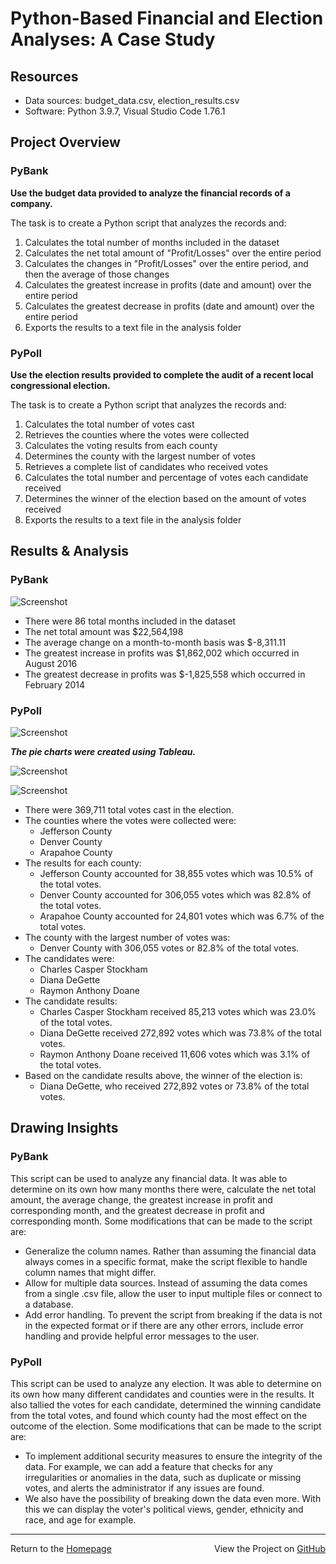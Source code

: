 # Python-Based Financial and Election Analyses: A Case Study

## Resources
- Data sources: budget_data.csv, election_results.csv
- Software: Python 3.9.7, Visual Studio Code 1.76.1

## Project Overview
### PyBank
**Use the budget data provided to analyze the financial records of a company.**

The task is to create a Python script that analyzes the records and:
1. Calculates the total number of months included in the dataset
2. Calculates the net total amount of "Profit/Losses" over the entire period
3. Calculates the changes in "Profit/Losses" over the entire period, and then the average of those changes
4. Calculates the greatest increase in profits (date and amount) over the entire period
5. Calculates the greatest decrease in profits (date and amount) over the entire period
6. Exports the results to a text file in the analysis folder

### PyPoll
**Use the election results provided to complete the audit of a recent local congressional election.**

The task is to create a Python script that analyzes the records and:

1. Calculates the total number of votes cast
2. Retrieves the counties where the votes were collected
3. Calculates the voting results from each county
4. Determines the county with the largest number of votes
5. Retrieves a complete list of candidates who received votes
6. Calculates the total number and percentage of votes each candidate received
7. Determines the winner of the election based on the amount of votes received
8. Exports the results to a text file in the analysis folder

## Results & Analysis
### PyBank
![Screenshot](PyBank/Images/Budget_analysis.PNG)

- There were 86 total months included in the dataset
- The net total amount was $22,564,198
- The average change on a month-to-month basis was $-8,311.11
- The greatest increase in profits was $1,862,002 which occurred in August 2016
- The greatest decrease in profits was $-1,825,558 which occurred in February 2014

### PyPoll
![Screenshot](PyPoll/Images/election_analysis.PNG)

***The pie charts were created using Tableau.***

![Screenshot](PyPoll/Images/cont_res.PNG)

![Screenshot](PyPoll/Images/cndt_res.PNG)

- There were 369,711 total votes cast in the election.
- The counties where the votes were collected were:
    - Jefferson County
    - Denver County
    - Arapahoe County
- The results for each county:
    - Jefferson County accounted for 38,855 votes which was 10.5% of the total votes.
    - Denver County accounted for 306,055 votes which was 82.8% of the total votes.
    - Arapahoe County accounted for 24,801 votes which was 6.7% of the total votes.
- The county with the largest number of votes was:
    - Denver County with 306,055 votes or 82.8% of the total votes.
- The candidates were:
    - Charles Casper Stockham
    - Diana DeGette
    - Raymon Anthony Doane
- The candidate results:
    - Charles Casper Stockham received 85,213 votes which was 23.0% of the total votes.
    - Diana DeGette received 272,892 votes which was 73.8% of the total votes.
    - Raymon Anthony Doane received 11,606 votes which was 3.1% of the total votes.
- Based on the candidate results above, the winner of the election is:
    - Diana DeGette, who received 272,892 votes or 73.8% of the total votes.

## Drawing Insights

### PyBank
This script can be used to analyze any financial data. It was able to determine on its own how many months there were, calculate the net total amount, the average change, the greatest increase in profit and corresponding month, and the greatest decrease in profit and corresponding month. Some modifications that can be made to the script are:
- Generalize the column names. Rather than assuming the financial data always comes in a specific format, make the script flexible to handle column names that might differ.
- Allow for multiple data sources. Instead of assuming the data comes from a single .csv file, allow the user to input multiple files or connect to a database.
- Add error handling. To prevent the script from breaking if the data is not in the expected format or if there are any other errors, include error handling and provide helpful error messages to the user.

### PyPoll
This script can be used to analyze any election. It was able to determine on its own how many different candidates and counties were in the results. It also tallied the votes for each candidate, determined the winning candidate from the total votes, and found which county had the most effect on the outcome of the election. Some modifications that can be made to the script are:
- To implement additional security measures to ensure the integrity of the data. For example, we can add a feature that checks for any irregularities or anomalies in the data, such as duplicate or missing votes, and alerts the administrator if any issues are found. 
- We also have the possibility of breaking down the data even more. With this we can display the voter's political views, gender, ethnicity and race, and age for example.

---
<div style="display: flex; justify-content: space-between;">
    <div>Return to the <a href="https://kenlo94.github.io/">Homepage</a></div>
    <div>View the Project on <a href="https://github.com/kenlo94/financial_election_analysis">GitHub</a></div>
</div>
